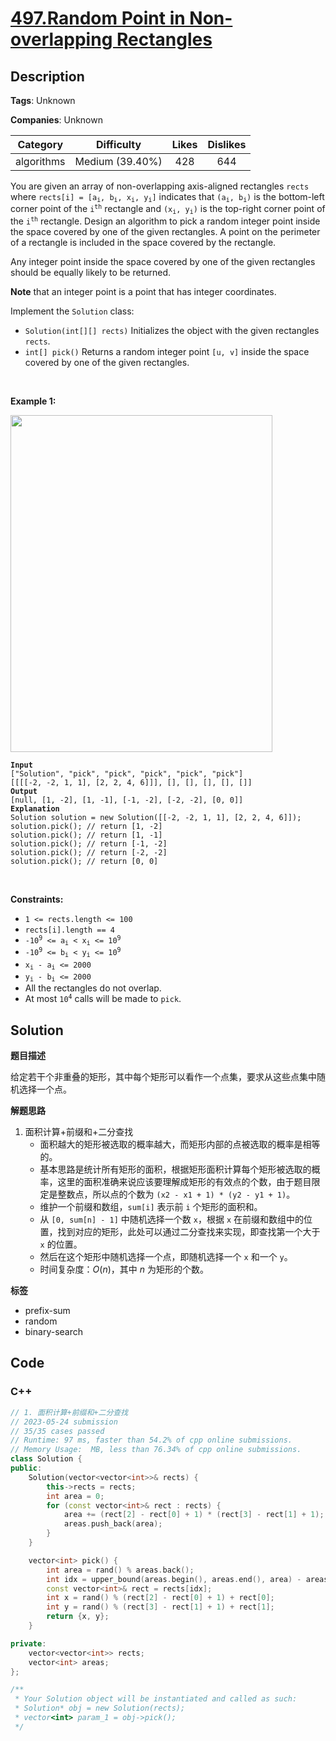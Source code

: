 # [497.Random Point in Non-overlapping Rectangles](https://leetcode.com/problems/random-point-in-non-overlapping-rectangles/description/)

## Description

**Tags**: Unknown

**Companies**: Unknown

|  Category  |   Difficulty    | Likes | Dislikes |
| :--------: | :-------------: | :---: | :------: |
| algorithms | Medium (39.40%) |  428  |   644    |

<p>You are given an array of non-overlapping axis-aligned rectangles <code>rects</code> where <code>rects[i] = [a<sub>i</sub>, b<sub>i</sub>, x<sub>i</sub>, y<sub>i</sub>]</code> indicates that <code>(a<sub>i</sub>, b<sub>i</sub>)</code> is the bottom-left corner point of the <code>i<sup>th</sup></code> rectangle and <code>(x<sub>i</sub>, y<sub>i</sub>)</code> is the top-right corner point of the <code>i<sup>th</sup></code> rectangle. Design an algorithm to pick a random integer point inside the space covered by one of the given rectangles. A point on the perimeter of a rectangle is included in the space covered by the rectangle.</p>
<p>Any integer point inside the space covered by one of the given rectangles should be equally likely to be returned.</p>
<p><strong>Note</strong> that an integer point is a point that has integer coordinates.</p>
<p>Implement the <code>Solution</code> class:</p>
<ul>
  <li><code>Solution(int[][] rects)</code> Initializes the object with the given rectangles <code>rects</code>.</li>
  <li><code>int[] pick()</code> Returns a random integer point <code>[u, v]</code> inside the space covered by one of the given rectangles.</li>
</ul>
<p>&nbsp;</p>
<p><strong class="example">Example 1:</strong></p>
<img alt="" src="https://assets.leetcode.com/uploads/2021/07/24/lc-pickrandomrec.jpg" style="width: 419px; height: 539px;" />
<pre><code><strong>Input</strong>
[&quot;Solution&quot;, &quot;pick&quot;, &quot;pick&quot;, &quot;pick&quot;, &quot;pick&quot;, &quot;pick&quot;]
[[[[-2, -2, 1, 1], [2, 2, 4, 6]]], [], [], [], [], []]
<strong>Output</strong>
[null, [1, -2], [1, -1], [-1, -2], [-2, -2], [0, 0]]
<strong>Explanation</strong>
Solution solution = new Solution([[-2, -2, 1, 1], [2, 2, 4, 6]]);
solution.pick(); // return [1, -2]
solution.pick(); // return [1, -1]
solution.pick(); // return [-1, -2]
solution.pick(); // return [-2, -2]
solution.pick(); // return [0, 0]</code></pre>
<p>&nbsp;</p>
<p><strong>Constraints:</strong></p>
<ul>
  <li><code>1 &lt;= rects.length &lt;= 100</code></li>
  <li><code>rects[i].length == 4</code></li>
  <li><code>-10<sup>9</sup> &lt;= a<sub>i</sub> &lt; x<sub>i</sub> &lt;= 10<sup>9</sup></code></li>
  <li><code>-10<sup>9</sup> &lt;= b<sub>i</sub> &lt; y<sub>i</sub> &lt;= 10<sup>9</sup></code></li>
  <li><code>x<sub>i</sub> - a<sub>i</sub> &lt;= 2000</code></li>
  <li><code>y<sub>i</sub> - b<sub>i</sub> &lt;= 2000</code></li>
  <li>All the rectangles do not overlap.</li>
  <li>At most <code>10<sup>4</sup></code> calls will be made to <code>pick</code>.</li>
</ul>

## Solution

**题目描述**

给定若干个非重叠的矩形，其中每个矩形可以看作一个点集，要求从这些点集中随机选择一个点。

**解题思路**

1. 面积计算+前缀和+二分查找
   - 面积越大的矩形被选取的概率越大，而矩形内部的点被选取的概率是相等的。
   - 基本思路是统计所有矩形的面积，根据矩形面积计算每个矩形被选取的概率，这里的面积准确来说应该要理解成矩形的有效点的个数，由于题目限定是整数点，所以点的个数为 `(x2 - x1 + 1) * (y2 - y1 + 1)`。
   - 维护一个前缀和数组，`sum[i]` 表示前 `i` 个矩形的面积和。
   - 从 `[0, sum[n] - 1]` 中随机选择一个数 `x`，根据 `x` 在前缀和数组中的位置，找到对应的矩形，此处可以通过二分查找来实现，即查找第一个大于 `x` 的位置。
   - 然后在这个矩形中随机选择一个点，即随机选择一个 `x` 和一个 `y`。
   - 时间复杂度：$O(n)$，其中 $n$ 为矩形的个数。

**标签**

- prefix-sum
- random
- binary-search

<!-- code start -->
## Code

### C++

```cpp
// 1. 面积计算+前缀和+二分查找
// 2023-05-24 submission
// 35/35 cases passed
// Runtime: 97 ms, faster than 54.2% of cpp online submissions.
// Memory Usage:  MB, less than 76.34% of cpp online submissions.
class Solution {
public:
    Solution(vector<vector<int>>& rects) {
        this->rects = rects;
        int area = 0;
        for (const vector<int>& rect : rects) {
            area += (rect[2] - rect[0] + 1) * (rect[3] - rect[1] + 1);
            areas.push_back(area);
        }
    }

    vector<int> pick() {
        int area = rand() % areas.back();
        int idx = upper_bound(areas.begin(), areas.end(), area) - areas.begin();
        const vector<int>& rect = rects[idx];
        int x = rand() % (rect[2] - rect[0] + 1) + rect[0];
        int y = rand() % (rect[3] - rect[1] + 1) + rect[1];
        return {x, y};
    }

private:
    vector<vector<int>> rects;
    vector<int> areas;
};

/**
 * Your Solution object will be instantiated and called as such:
 * Solution* obj = new Solution(rects);
 * vector<int> param_1 = obj->pick();
 */
```

<!-- code end -->
